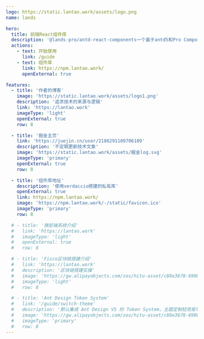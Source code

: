 ```yaml
---
logo: https://static.lantao.work/assets/logo.png
name: lands

hero:
  title: 前端React组件库
  description: '@lands-pro/antd-react-components一个基于antd5和Pro Components高度封装的react的组件库'
  actions:
    - text: 开始使用
      link: /guide
    - text: 组件库
      link: https://npm.lantao.work/
      openExternal: true

features:
  - title: '作者的博客'
    image: 'https://static.lantao.work/assets/logo1.png'
    description: '追求技术的来源与逻辑'
    link: 'https://lantao.work'
    imageType: 'light'
    openExternal: true
    row: 8

  - title: '掘金主页'
    link: 'https://juejin.cn/user/2186291109706109'
    description: '不定期更新技术文章'
    image: 'https://static.lantao.work/assets/掘金log.svg'
    imageType: 'primary'
    openExternal: true
    row: 8

  - title: '组件库地址'
    description: '使用verdaccio搭建的私有库'
    openExternal: true
    link: https://npm.lantao.work/
    image: 'https://npm.lantao.work/-/static/favicon.ico'
    imageType: 'primary'
    row: 8

  # - title: '微前端系统介绍'
  #   link: 'https://lantao.work'
  #   imageType: 'light'
  #   openExternal: true
  #   row: 8

  # - title: 'Fisco区块链搭建介绍'
  #   link: 'https://lantao.work'
  #   description: '区块链搭建实操'
  #   image: 'https://gw.alipayobjects.com/zos/hitu-asset/c88e3678-6900-4289-8538-31367c2d30f2/hitu-1609235995955-image.png'
  #   imageType: 'light'
  #   row: 8

  # - title: 'Ant Design Token System'
  #   link: '/guide/switch-theme'
  #   description: '默认集成 Ant Design V5 的 Token System，主题定制轻而易举，token 消费灵活易用'
  #   image: 'https://gw.alipayobjects.com/zos/hitu-asset/c88e3678-6900-4289-8538-31367c2d30f2/hitu-1609235995955-image.png'
  #   imageType: 'primary'
  #   row: 8
---
```

